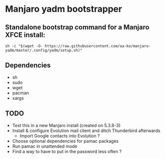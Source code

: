 # Manjaro yadm bootstrapper

## Standalone bootstrap command for a Manjaro XFCE install:
`sh -c "$(wget -O- https://raw.githubusercontent.com/aa-ko/manjaro-yadm/master/.config/yadm/setup.sh)"`

## Dependencies
- sh
- sudo
- wget
- pacman
- xargs

## TODO
- Test this in a new Manjaro install (created on 5.3.8-3)
- Install & configure Evolution mail client and ditch Thunderbird afterwards
	- Import Google contacts into Evolution ?
- Choose optional dependencies for pamac packages
- Run pamac in unattended mode
- Find a way to have to put in the password less often ?
